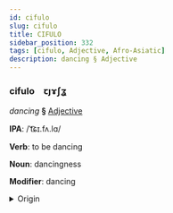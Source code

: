 ```yaml
---
id: cifulo
slug: cifulo
title: CIFULO
sidebar_position: 332
tags: [cifulo, Adjective, Afro-Asiatic]
description: dancing § Adjective
---
```


### cifulo&emsp;<span kind="abugida">ꞇȷɤʃʓ</span>

*dancing* **§** [Adjective](../../tags/Adjective)

**IPA**: /ˈt͡ɕɪ.fʌ.lɑ/

**Verb**: to be dancing

**Noun**: dancingness

**Modifier**: dancing

<details>
    <summary>Origin</summary>
    Amharic č̣əfära [tʃʼɨfəra]<br/>
    <em>Afro-Asiatic Language Family</em>
</details>